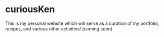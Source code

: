 # curiousKen
This is my personal website which will serve as a curation of my portfolio, recipes, and various other activities! (coming soon)

